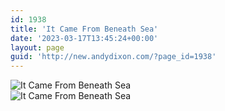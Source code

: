 ```yaml
---
id: 1938
title: 'It Came From Beneath Sea'
date: '2023-03-17T13:45:24+00:00'
layout: page
guid: 'http://new.andydixon.com/?page_id=1938'
---
```


![It Came From Beneath Sea](https://i0.wp.com/assets.g8x2.ldn.idrivee2-23.com/posters/It%20Came%20From%20Beneath%20Sea%2001.jpg?w=1200&ssl=1 "It Came From Beneath Sea")  
![It Came From Beneath Sea](https://i0.wp.com/assets.g8x2.ldn.idrivee2-23.com/posters/It%20Came%20From%20Beneath%20Sea%2002.jpg?w=1200&ssl=1 "It Came From Beneath Sea")